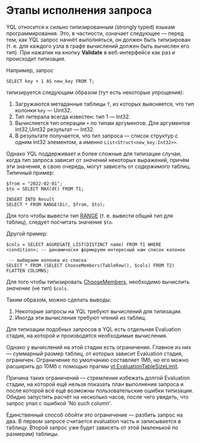 # Этапы исполнения запроса

YQL относится к сильно типизированным (strongly typed) языкам программирования. Это, в частности, означает следующее &mdash; перед тем, как YQL запрос начнёт выполняться, он должен быть типизирован (т. е. для каждого узла в графе вычислений должен быть вычислен его тип). При нажатии на кнопку **Validate** в веб-интерфейсе как раз и происходит типизация.

Например, запрос

```yql
SELECT key + 1 AS new_key FROM T;
```
типизируется следующим образом (тут есть некоторые упрощения):

1. Загружаются метаданные таблицы `T`, из которых выясняется, что тип колонки `key` &mdash; Uint32.
2. Тип литерала всегда известен: тип 1 &mdash; Int32.
3. Вычисляется тип операции `+` по типам аргументов. Для аргументов Int32,Uint32 результат &mdash; Int32.
4. В результате получается, что тип запроса &mdash; список структур с одним Int32 элементом, а именно `List<Struct<new_key:Int32>>`.

Однако YQL поддерживает и более сложные для типизации случаи, когда тип запроса зависит от *значений* некоторых выражений, причём эти значения, в свою очередь, могут зависеть от *содержимого* таблиц. Типичный пример:

```yql
$from = "2022-02-01";
$to = SELECT MAX(dt) FROM T1;

INSERT INTO Result
SELECT * FROM RANGE(Dir, $from, $to);
```

Для того чтобы вывести тип [RANGE](../syntax/select/concat.md) (т. е. вывести общий тип для таблиц), следует посчитать значение `$to`.

Другой пример:

```yql
$cols = SELECT AGGREGATE_LIST(DISTINCT name) FROM T1 WHERE <condition>; -- динамически формируем интересный нам список колонок

 -- выбираем колонки из списка
SELECT * FROM (SELECT ChooseMembers(TableRow(), $cols) FROM T2) FLATTEN COLUMNS;
```

Для того чтобы типизировать [ChooseMembers](../builtins/struct.md#choosemembers), необходимо вычислить *значение* (не тип) `$cols`.

Таким образом, можно сделать выводы:

1. Некоторые запросы на YQL требуют вычислений для типизации.
2. Иногда эти вычисления требуют чтений из таблиц.

Для типизации подобных запросов в YQL есть отдельная Evaluation стадия, на которой и производятся необходимые вычисления.

Однако у вычислений на этой стадии есть ограничения. Главное из них &mdash; суммарный размер таблиц, от которых зависит Evaluation стадия, ограничен. Ограничение по умолчанию составляет 1Мб, но его можно расширить до 10Мб с помощью прагмы [yt.EvaluationTableSizeLimit](../syntax/pragma/yt.md#ytevaluationtablesizelimit).

Причина таких ограничений &mdash; стремление избежать долгой Evaluation стадии, на которой ещё нельзя показать план выполнения запроса и после которой всё ещё возможны пользовательские ошибки типизации. Обидно запустить расчёт на несколько часов, после чего увидеть, что запрос упал с ошибкой 'No such column'.

Единственный способ обойти это ограничение &mdash; разбить запрос на два. В первом запросе считается evaluation часть и записывается в таблицу. Второй запрос уже будет зависеть от этой (маленькой по размерам) таблицы.
